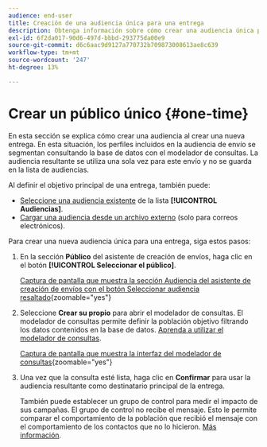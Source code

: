 ```yaml
---
audience: end-user
title: Creación de una audiencia única para una entrega
description: Obtenga información sobre cómo crear una audiencia única para una entrega.
exl-id: 6f2da017-90d6-497d-bbbd-293775da00e9
source-git-commit: d6c6aac9d9127a770732b709873008613ae8c639
workflow-type: tm+mt
source-wordcount: '247'
ht-degree: 13%

---
```


# Crear un público único {#one-time}

En esta sección se explica cómo crear una audiencia al crear una nueva entrega. En esta situación, los perfiles incluidos en la audiencia de envío se segmentan consultando la base de datos con el modelador de consultas. La audiencia resultante se utiliza una sola vez para este envío y no se guarda en la lista de audiencias.

Al definir el objetivo principal de una entrega, también puede:
* [Seleccione una audiencia existente](add-audience.md) de la lista **[!UICONTROL Audiencias]**.
* [Cargar una audiencia desde un archivo externo](file-audience.md) (solo para correos electrónicos).

Para crear una nueva audiencia única para una entrega, siga estos pasos:

1. En la sección **Público** del asistente de creación de envíos, haga clic en el botón **[!UICONTROL Seleccionar el público]**.

   [Captura de pantalla que muestra la sección Audiencia del asistente de creación de envíos con el botón Seleccionar audiencia resaltado](assets/segment-builder0.png){zoomable="yes"}

1. Seleccione **Crear su propio** para abrir el modelador de consultas. El modelador de consultas permite definir la población objetivo filtrando los datos contenidos en la base de datos. [Aprenda a utilizar el modelador de consultas](../query/query-modeler-overview.md).

   [Captura de pantalla que muestra la interfaz del modelador de consultas](assets/query-modeler.png){zoomable="yes"}

1. Una vez que la consulta esté lista, haga clic en **Confirmar** para usar la audiencia resultante como destinatario principal de la entrega.

   También puede establecer un grupo de control para medir el impacto de sus campañas. El grupo de control no recibe el mensaje. Esto le permite comparar el comportamiento de la población que recibió el mensaje con el comportamiento de los contactos que no lo hicieron. [Más información](control-group.md).